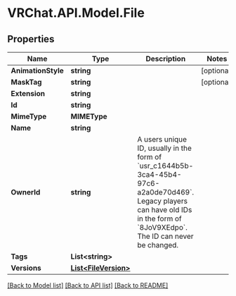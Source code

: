 # VRChat.API.Model.File

## Properties

Name | Type | Description | Notes
------------ | ------------- | ------------- | -------------
**AnimationStyle** | **string** |  | [optional] 
**MaskTag** | **string** |  | [optional] 
**Extension** | **string** |  | 
**Id** | **string** |  | 
**MimeType** | **MIMEType** |  | 
**Name** | **string** |  | 
**OwnerId** | **string** | A users unique ID, usually in the form of &#x60;usr_c1644b5b-3ca4-45b4-97c6-a2a0de70d469&#x60;. Legacy players can have old IDs in the form of &#x60;8JoV9XEdpo&#x60;. The ID can never be changed. | 
**Tags** | **List&lt;string&gt;** |   | 
**Versions** | [**List&lt;FileVersion&gt;**](FileVersion.md) |   | 

[[Back to Model list]](../README.md#documentation-for-models) [[Back to API list]](../README.md#documentation-for-api-endpoints) [[Back to README]](../README.md)

